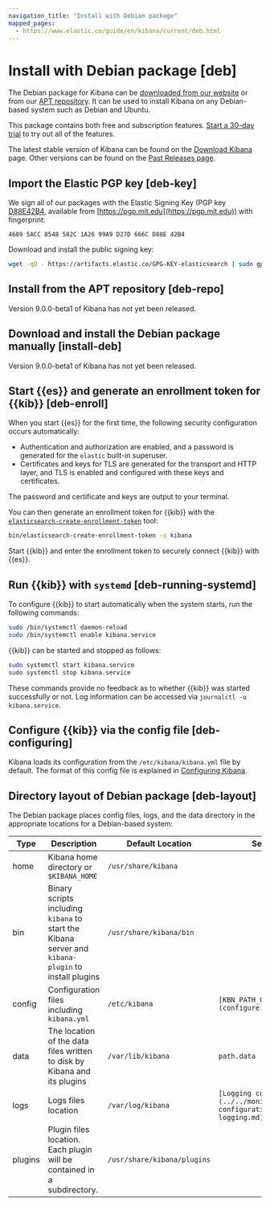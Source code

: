 ```yaml
---
navigation_title: "Install with Debian package"
mapped_pages:
  - https://www.elastic.co/guide/en/kibana/current/deb.html
---
```




# Install with Debian package [deb]


The Debian package for Kibana can be [downloaded from our website](#install-deb) or from our [APT repository](#deb-repo). It can be used to install Kibana on any Debian-based system such as Debian and Ubuntu.

This package contains both free and subscription features. [Start a 30-day trial](../../license/manage-your-license-in-self-managed-cluster.md) to try out all of the features.

The latest stable version of Kibana can be found on the [Download Kibana](https://elastic.co/downloads/kibana) page. Other versions can be found on the [Past Releases page](https://elastic.co/downloads/past-releases).

## Import the Elastic PGP key [deb-key]

We sign all of our packages with the Elastic Signing Key (PGP key [D88E42B4](https://pgp.mit.edu/pks/lookup?op=vindex&search=0xD27D666CD88E42B4), available from [https://pgp.mit.edu](https://pgp.mit.edu)) with fingerprint:

```
4609 5ACC 8548 582C 1A26 99A9 D27D 666C D88E 42B4
```
Download and install the public signing key:

```sh
wget -qO - https://artifacts.elastic.co/GPG-KEY-elasticsearch | sudo gpg --dearmor -o /usr/share/keyrings/elasticsearch-keyring.gpg
```


## Install from the APT repository [deb-repo]

Version 9.0.0-beta1 of Kibana has not yet been released.


## Download and install the Debian package manually [install-deb]

Version 9.0.0-beta1 of Kibana has not yet been released.


## Start {{es}} and generate an enrollment token for {{kib}} [deb-enroll]


When you start {{es}} for the first time, the following security configuration occurs automatically:

* Authentication and authorization are enabled, and a password is generated for the `elastic` built-in superuser.
* Certificates and keys for TLS are generated for the transport and HTTP layer, and TLS is enabled and configured with these keys and certificates.

The password and certificate and keys are output to your terminal.

You can then generate an enrollment token for {{kib}} with the [`elasticsearch-create-enrollment-token`](elasticsearch://docs/reference/elasticsearch/command-line-tools/create-enrollment-token.md) tool:

```sh
bin/elasticsearch-create-enrollment-token -s kibana
```

Start {{kib}} and enter the enrollment token to securely connect {{kib}} with {{es}}.


## Run {{kib}} with `systemd` [deb-running-systemd]

To configure {{kib}} to start automatically when the system starts, run the following commands:

```sh
sudo /bin/systemctl daemon-reload
sudo /bin/systemctl enable kibana.service
```

{{kib}} can be started and stopped as follows:

```sh
sudo systemctl start kibana.service
sudo systemctl stop kibana.service
```

These commands provide no feedback as to whether {{kib}} was started successfully or not. Log information can be accessed via `journalctl -u kibana.service`.


## Configure {{kib}} via the config file [deb-configuring]

Kibana loads its configuration from the `/etc/kibana/kibana.yml` file by default.  The format of this config file is explained in [Configuring Kibana](configure.md).


## Directory layout of Debian package [deb-layout]

The Debian package places config files, logs, and the data directory in the appropriate locations for a Debian-based system:

| Type | Description | Default Location | Setting |
| --- | --- | --- | --- |
| home | Kibana home directory or `$KIBANA_HOME` | `/usr/share/kibana` |  |
| bin | Binary scripts including `kibana` to start the Kibana server    and `kibana-plugin` to install plugins | `/usr/share/kibana/bin` |  |
| config | Configuration files including `kibana.yml` | `/etc/kibana` | `[KBN_PATH_CONF](configure.md)` |
| data | The location of the data files written to disk by Kibana and its plugins | `/var/lib/kibana` | `path.data` |
| logs | Logs files location | `/var/log/kibana` | `[Logging configuration](../../monitor/logging-configuration/kibana-logging.md)` |
| plugins | Plugin files location. Each plugin will be contained in a subdirectory. | `/usr/share/kibana/plugins` |  |
